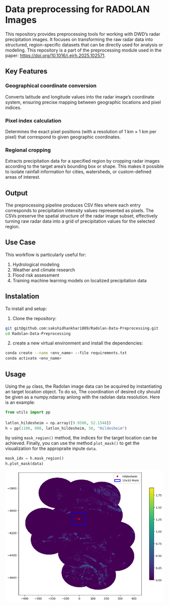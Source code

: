 # Data preprocessing for RADOLAN Images
This repository provides preprocessing tools for working with DWD’s radar precipitation images. It focuses on transforming the raw radar data into structured, region-specific datasets that can be directly used for analysis or modeling. This repository is a part of the preprocessing module used in the paper: https://doi.org/10.1016/j.ejrh.2025.102571.

## Key Features
### Geographical coordinate conversion
Converts latitude and longitude values into the radar image’s coordinate system, ensuring precise mapping between geographic locations and pixel indices.

### Pixel index calculation
Determines the exact pixel positions (with a resolution of 1 km × 1 km per pixel) that correspond to given geographic coordinates.

### Regional cropping
Extracts precipitation data for a specified region by cropping radar images according to the target area’s bounding box or shape. This makes it possible to isolate rainfall information for cities, watersheds, or custom-defined areas of interest.

## Output
The preprocessing pipeline produces CSV files where each entry corresponds to precipitation intensity values represented as pixels. The CSVs preserve the spatial structure of the radar image subset, effectively turning raw radar data into a grid of precipitation values for the selected region.

## Use Case
This workflow is particularly useful for:
1. Hydrological modeling
2. Weather and climate research
3. Flood risk assessment
4. Training machine learning models on localized precipitation data

## Instalation
To install and setup:
1. Clone the repository:
```bash
git git@github.com:sakshidhankhar1809/Radolan-Data-Preprocessing.git
cd Radolan-Data-Preprocessing
```
2. create a new virtual environment and install the dependencies:
```bash
conda create --name <env_name> --file requirements.txt
conda activate <env_name>
```
## Usage
Using the `pp` class, the Radolan image data can be acquired by instantiating an target location object. To do so, The coordination of desired city should be given as a numpy.ndarray anlong with the radolan data resolution. Here is an example:
```python
from utils import pp

latlon_hildesheim = np.array([9.9580, 52.1548])
h = pp(1100, 900, latlon_hildesheim, 50, "Hildesheim")
``` 
by using `mask_region()` method, the indices for the target location can be achieved. Finally, you can use the method `plot_mask()` to get the visualization for the appropraite inpute `data`.
```python
mask_idx = h.mask_region()
h.plot_mask(data)
```

![alt text](hildesheim_mask.png)

